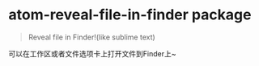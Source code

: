 # atom-reveal-file-in-finder package
> Reveal file in Finder!(like sublime text)

可以在工作区或者文件选项卡上打开文件到Finder上~
